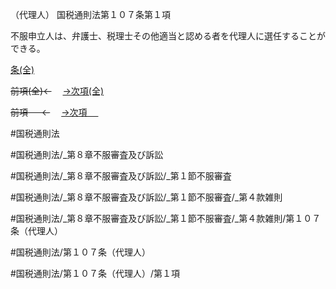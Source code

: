 （代理人）
国税通則法第１０７条第１項

不服申立人は、弁護士、税理士その他適当と認める者を代理人に選任することができる。

[条(全)](国税通則法＿＿＿＿＿第１０７条_.md)

~~前項(全)←~~　  [→次項(全)](国税通則法＿＿＿＿＿第１０７条第２項_.md)

~~前項 　 ←~~　  [→次項 　 ](国税通則法＿＿＿＿＿第１０７条第２項.md)



#国税通則法

#国税通則法/_第８章不服審査及び訴訟

#国税通則法/_第８章不服審査及び訴訟/_第１節不服審査

#国税通則法/_第８章不服審査及び訴訟/_第１節不服審査/_第４款雑則

#国税通則法/_第８章不服審査及び訴訟/_第１節不服審査/_第４款雑則/第１０７条（代理人）

#国税通則法/第１０７条（代理人）

#国税通則法/第１０７条（代理人）/第１項

